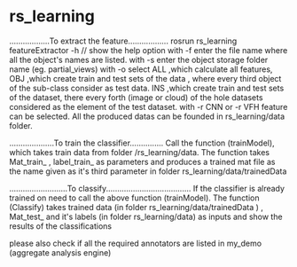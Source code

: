 # rs_learning

..................To extract the feature..................
rosrun rs_learning featureExtractor -h  // show the help option
with -f enter the file name where all the object's names are listed.
with -s enter the object storage folder name (eg. partial_views)
with -o select ALL ,which calculate all features,
               OBJ ,which create train and test sets of the data , where 
                    every third object of the sub-class consider as test data.
               INS ,which create train and test sets of the dataset, there every forth (image or cloud)
                    of the hole datasets considered as the element of the test dataset. 
with -r CNN or -r VFH feature can be selected.
All the produced datas can be founded in rs_learning/data folder.

....................To train the classifier...............
Call the function (trainModel), which takes train data from folder /rs_learning/data.
 The function takes Mat_train_ , label_train_ as parameters and produces a trained mat file as the name given as it's
 third parameter in folder rs_learning/data/trainedData 
 
 ..........................To classify......................................
 If the classifier is already trained on need to call  the above function (trainModel). 
 The function (Classify) takes trained data (in folder rs_learning/data/trainedData ) ,
 Mat_test_ and it's labels (in folder rs_learning/data) as inputs
 and show the results of the classifications 
 
 please also check if all the required annotators are listed in my_demo (aggregate analysis engine)
